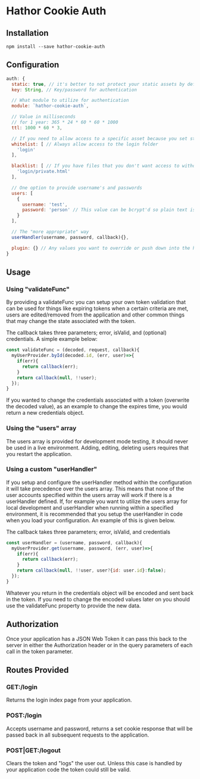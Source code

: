 Hathor Cookie Auth
===

Installation
---

```
npm install --save hathor-cookie-auth
```

Configuration
---

```js
auth: {
  static: true, // it's better to not protect your static assets by default
  key: String, // Key/password for authentication

  // What module to utilize for authentication
  module: `hathor-cookie-auth`,

  // Value in milliseconds
  // for 1 year: 365 * 24 * 60 * 60 * 1000
  ttl: 1000 * 60 * 3,

  // If you need to allow access to a specific asset because you set static to false
  whitelist: [ // Always allow access to the login folder
    'login'
  ],

  blacklist: [ // If you have files that you don't want access to without auth, then blacklist them
    'login/private.html'
  ],

  // One option to provide username's and passwords
  users: [
    {
      username: 'test',
      password: 'person' // This value can be bcrypt'd so plain text isn't ever shown
    }
  ],

  // The "more appropriate" way
  userHandler(username, password, callback){},

  plugin: {} // Any values you want to override or push down into the hapi-auth-cookie module
}
```

Usage
---

### Using "validateFunc"

By providing a validateFunc you can setup your own token validation that can be used for things like expiring tokens when a certain criteria are met, users are edited/removed from the application and other common things that may change the state associated with the token.

The callback takes three parameters; error, isValid, and (optional) credentials.  A simple example below:

```js
const validateFunc = (decoded, request, callback){
  myUserProvider.byId(decoded.id, (err, user)=>{
    if(err){
      return callback(err);
    }
    return callback(null, !!user);
  });
}
```

If you wanted to change the credentials associated with a token (overwrite the decoded value), as an example to change the expires time, you would return a new credentials object.

### Using the "users" array

The users array is provided for development mode testing, it should never be used in a live environment.  Adding, editing, deleting users requires that you restart the application.

### Using a custom "userHandler"

If you setup and configure the userHandler method within the configuration it will take precedence over the users array.  This means that none of the user accounts specified within the users array will work if there is a userHandler defined.  If, for example you want to utilize the users array for local development and userHandler when running within a specified environment, it is recommended that you setup the userHandler in code when you load your configuration.  An example of this is given below.

The callback takes three parameters; error, isValid, and credentials

```js
const userHandler = (username, password, callback){
  myUserProvider.get(username, password, (err, user)=>{
    if(err){
      return callback(err);
    }
    return callback(null, !!user, user?{id: user.id}:false);
  });
}
```

Whatever you return in the credentials object will be encoded and sent back in the token.  If you need to change the encoded values later on you should use the validateFunc property to provide the new data.

Authorization
---

Once your application has a JSON Web Token it can pass this back to the server in either the Authorization header or in the query parameters of each call in the token parameter.

Routes Provided
---

### GET:/login
Returns the login index page from your application.

### POST:/login

Accepts username and password, returns a set cookie response that will be passed back in all subsequent requests to the application.

### POST|GET:/logout

Clears the token and "logs" the user out.  Unless this case is handled by your application code the token could still be valid.

